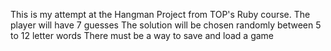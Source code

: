 This is my attempt at the Hangman Project from TOP's Ruby course.
The player will have 7 guesses
The solution will be chosen randomly between 5 to 12 letter words
There must be a way to save and load a game